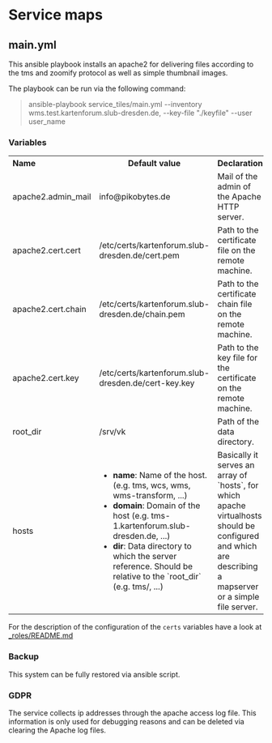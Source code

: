 # Service maps

## main.yml

This ansible playbook installs an apache2 for delivering files according to the tms and zoomify protocol as well as simple thumbnail images. 

The playbook can be run via the following command:

> ansible-playbook service_tiles/main.yml --inventory wms.test.kartenforum.slub-dresden.de, --key-file "./keyfile" --user user_name

### Variables

<table>
  <tbody>
    <tr>
      <th align="left">Name</th>
      <th align="center">Default value</th>
      <th align="center">Declaration</th>
    </tr>
    <tr>
      <td align="left">apache2.admin_mail</td>
      <td align="left">info@pikobytes.de</td>
      <td align="left">Mail of the admin of the Apache HTTP server.</td>
    </tr>
    <tr>
      <td align="left">apache2.cert.cert</td>
      <td align="left">/etc/certs/kartenforum.slub-dresden.de/cert.pem</td>
      <td align="left">Path to the certificate file on the remote machine.</td>
    </tr>
    <tr>
      <td align="left">apache2.cert.chain</td>
      <td align="left">/etc/certs/kartenforum.slub-dresden.de/chain.pem</td>
      <td align="left">Path to the certificate chain file on the remote machine.</td>
    </tr>
    <tr>
      <td align="left">apache2.cert.key</td>
      <td align="left">/etc/certs/kartenforum.slub-dresden.de/cert-key.key</td>
      <td align="left">Path to the key file for the certificate on the remote machine.</td>
    </tr>    
    <tr>
        <td align="left">root_dir</td>
        <td align="left">/srv/vk</td>
        <td align="left">Path of the data directory.</td>    
    </tr>
    <tr>
        <td align="left">hosts</td>
        <td align="left">
            <ul>
                <li><b>name</b>: Name of the host. (e.g. tms, wcs, wms, wms-transform, ...)</li>
                <li><b>domain</b>: Domain of the host (e.g. tms-1.kartenforum.slub-dresden.de, ...)</li>
                <li><b>dir</b>: Data directory to which the server reference. Should be relative to the `root_dir` (e.g. tms/, ...) </li>
            </ul>
        </td>
        <td align="left">Basically it serves an array of `hosts`, for which apache virtualhosts should be configured and which are describing a mapserver or a simple file server.</td>    
    </tr>      
  </tbody>
</table>

For the description of the configuration of the `certs` variables have a look at [_roles/README.md](../_roles/README.md)

### Backup

This system can be fully restored via ansible script.

### GDPR

The service collects ip addresses through the apache access log file. This information is only used for debugging reasons and can be deleted via clearing the Apache log files.